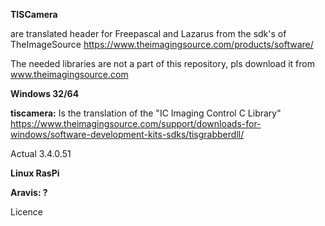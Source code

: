 <b>TISCamera</b> 

are translated header for Freepascal and Lazarus from the sdk's of TheImageSource <https://www.theimagingsource.com/products/software/> 

The needed libraries are not a part of this repository, pls download it from www.theimagingsource.com


<b>Windows 32/64

tiscamera:</b>
Is the translation of the "IC Imaging Control C Library" <https://www.theimagingsource.com/support/downloads-for-windows/software-development-kits-sdks/tisgrabberdll/>

Actual 3.4.0.51

<b>Linux RasPi

Aravis: ?</b>



Licence
